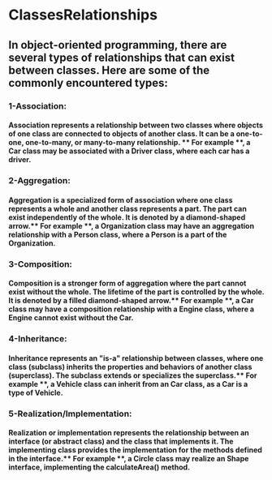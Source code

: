 # ClassesRelationships
## In object-oriented programming, there are several types of relationships that can exist between classes. Here are some of the commonly encountered types:
### 1-Association:
#### Association represents a relationship between two classes where objects of one class are connected to objects of another class. It can be a one-to-one, one-to-many, or many-to-many relationship. ** For example **, a Car class may be associated with a Driver class, where each car has a driver.
### 2-Aggregation:
#### Aggregation is a specialized form of association where one class represents a whole and another class represents a part. The part can exist independently of the whole. It is denoted by a diamond-shaped arrow.** For example **, a Organization class may have an aggregation relationship with a Person class, where a Person is a part of the Organization.
### 3-Composition:
#### Composition is a stronger form of aggregation where the part cannot exist without the whole. The lifetime of the part is controlled by the whole. It is denoted by a filled diamond-shaped arrow.** For example **, a Car class may have a composition relationship with a Engine class, where a Engine cannot exist without the Car.
### 4-Inheritance:
#### Inheritance represents an "is-a" relationship between classes, where one class (subclass) inherits the properties and behaviors of another class (superclass). The subclass extends or specializes the superclass.** For example **, a Vehicle class can inherit from an Car class, as a Car is a type of Vehicle.
### 5-Realization/Implementation:
#### Realization or implementation represents the relationship between an interface (or abstract class) and the class that implements it. The implementing class provides the implementation for the methods defined in the interface.** For example **, a Circle class may realize an Shape interface, implementing the calculateArea() method.
